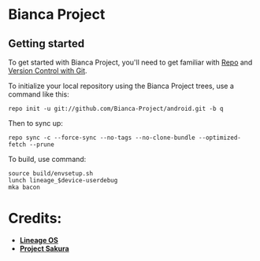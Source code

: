Bianca Project
==============

Getting started
---------------

To get started with Bianca Project, you'll need to get
familiar with [Repo](https://source.android.com/source/using-repo.html) and [Version Control with Git](https://source.android.com/source/version-control.html).

To initialize your local repository using the Bianca Project trees, use a command like this:
```
repo init -u git://github.com/Bianca-Project/android.git -b q
```
Then to sync up:
```
repo sync -c --force-sync --no-tags --no-clone-bundle --optimized-fetch --prune
```

To build, use command:
```
source build/envsetup.sh
lunch lineage_$device-userdebug
mka bacon
```

Credits:
========
 * [**Lineage OS**](https://github.com/LineageOS)
 * [**Project Sakura**](https://github.com/ProjectSakura)
